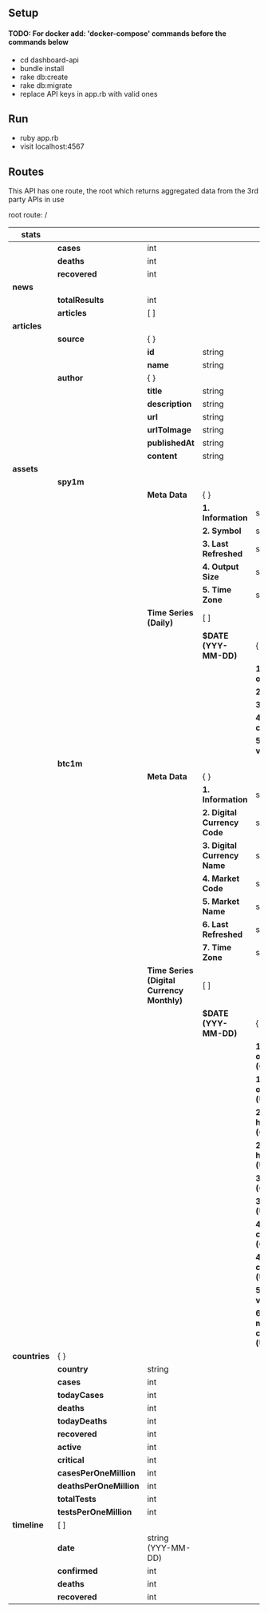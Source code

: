 ## Setup
#### TODO: For docker add: 'docker-compose' commands before the commands below
* cd dashboard-api
* bundle install
* rake db:create
* rake db:migrate
* replace API keys in app.rb with valid ones

## Run
* ruby app.rb
* visit localhost:4567

## Routes
This API has one route, the root which returns aggregated data from the 3rd party APIs in use


root route: /

| **stats**     |                     |                                        |                          |                     |       |
|-----------|---------------------|----------------------------------------|--------------------------|---------------------|-------|
|           | **cases**               | int                                    |                          |                     |       |
|           | **deaths**              | int                                    |                          |                     |       |
|           | **recovered**           | int                                    |                          |                     |       |
| **news**      |                     |                                        |                          |                     |       |
|           | **totalResults**        | int                                    |                          |                     |       |
|           | **articles**            | [ ]                                    |                          |                     |       |
| **articles**  |                     |                                        |                          |                     |       |
|           | **source**              | { }                                    |                          |                     |       |
|           |                     | **id**                                     | string                   |                     |       |
|           |                     | **name**                                   | string                   |                     |       |
|           | **author**              | { }                                    |                          |                     |       |
|           |                     | **title**                                  | string                   |                     |       |
|           |                     | **description**                            | string                   |                     |       |
|           |                     | **url**                                    | string                   |                     |       |
|           |                     | **urlToImage**                             | string                   |                     |       |
|           |                     | **publishedAt**                            | string                   |                     |       |
|           |                     | **content**                                | string                   |                     |       |
| **assets**    |                     |                                        |                          |                     |       |
|           | **spy1m**               |                                        |                          |                     |       |
|           |                     | **Meta Data**                              | { }                      |                     |       |
|           |                     |                                        | **1. Information**           | string              |       |
|           |                     |                                        | **2. Symbol**                | string              |       |
|           |                     |                                        | **3. Last Refreshed**        | string              |       |
|           |                     |                                        | **4. Output Size**           | string              |       |
|           |                     |                                        | **5. Time Zone**             | string              |       |
|           |                     | **Time Series (Daily)**                    | [ ]                      |                     |       |
|           |                     |                                        | **$DATE (YYY-MM-DD)**        | { }                 |       |
|           |                     |                                        |                          | **1. open**             | float |
|           |                     |                                        |                          | **2. high**             | float |
|           |                     |                                        |                          | **3. low**              | float |
|           |                     |                                        |                          | **4. close**            | float |
|           |                     |                                        |                          | **5. volume**           | float |
|           | **btc1m**               |                                        |                          |                     |       |
|           |                     | **Meta Data**                              | { }                      |                     |       |
|           |                     |                                        | **1. Information**           | string              |       |
|           |                     |                                        | **2. Digital Currency Code** | string              |       |
|           |                     |                                        | **3. Digital Currency Name** | string              |       |
|           |                     |                                        | **4. Market Code**           | string              |       |
|           |                     |                                        | **5. Market Name**           | string              |       |
|           |                     |                                        | **6. Last Refreshed**        | string              |       |
|           |                     |                                        | **7. Time Zone**             | string              |       |
|           |                     | **Time Series (Digital Currency Monthly)** | [ ]                      |                     |       |
|           |                     |                                        | **$DATE (YYY-MM-DD)**        | { }                 |       |
|           |                     |                                        |                          | **1a. open (CNY)**      | float |
|           |                     |                                        |                          | **1b. open (USD)**      | float |
|           |                     |                                        |                          | **2a. high (CNY)**      | float |
|           |                     |                                        |                          | **2b. high (USD)**      | float |
|           |                     |                                        |                          | **3a. low (CNY)**       | float |
|           |                     |                                        |                          | **3b. low (USD)**       | float |
|           |                     |                                        |                          | **4a. close (CNY)**     | float |
|           |                     |                                        |                          | **4b. close (USD)**     | float |
|           |                     |                                        |                          | **5. volume**           | float |
|           |                     |                                        |                          | **6. market cap (USD)** | float |
| **countries** | { }                 |                                        |                          |                     |       |
|           | **country**             | string                                 |                          |                     |       |
|           | **cases**               | int                                    |                          |                     |       |
|           | **todayCases**          | int                                    |                          |                     |       |
|           | **deaths**              | int                                    |                          |                     |       |
|           | **todayDeaths**         | int                                    |                          |                     |       |
|           | **recovered**           | int                                    |                          |                     |       |
|           | **active**              | int                                    |                          |                     |       |
|           | **critical**            | int                                    |                          |                     |       |
|           | **casesPerOneMillion**  | int                                    |                          |                     |       |
|           | **deathsPerOneMillion** | int                                    |                          |                     |       |
|           | **totalTests**          | int                                    |                          |                     |       |
|           | **testsPerOneMillion**  | int                                    |                          |                     |       |
| **timeline**  | [ ]                 |                                        |                          |                     |       |
|           | **date**                | string  (YYY-MM-DD)                    |                          |                     |       |
|           | **confirmed**           | int                                    |                          |                     |       |
|           | **deaths**              | int                                    |                          |                     |       |
|           | **recovered**           | int                                    |                          |                     |       |
